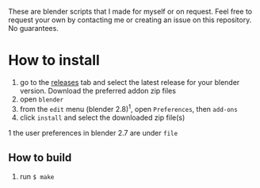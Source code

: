 These are blender scripts that I made for myself or on request. Feel free to request your own by contacting me or creating an issue on this repository. No guarantees.

# How to install
1. go to the [releases](https://github.com/Fl0GUI/blender-scripts/releases) tab and select the latest release for your blender version. Download the preferred addon zip files
2. open `blender`
3. from the `edit` menu (blender 2.8)<sup>1</sup>, open  `Preferences`, then `add-ons`
4. click `install` and select the downloaded zip file(s)

1 the user preferences in blender 2.7 are under `file`

## How to build
1. run `$ make`
